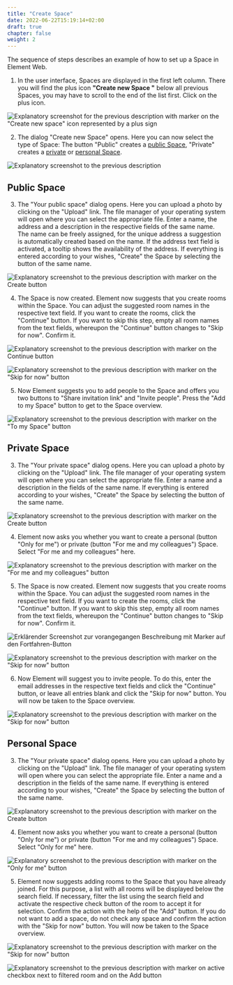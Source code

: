```yaml
---
title: "Create Space"
date: 2022-06-22T15:19:14+02:00
draft: true
chapter: false
weight: 2
---
```


The sequence of steps describes an example of how to set up a Space in Element Web.

1. In the user interface, Spaces are displayed in the first left column. There you will find the plus icon **"Create new Space "** below all previous Spaces, you may have to scroll to the end of the list first. Click on the plus icon.

![Explanatory screenshot for the previous description with marker on the "Create new space" icon represented by a plus sign](/images/40_Space_Creation_1_de.png?classes=border)

2. The dialog "Create new Space" opens. Here you can now select the type of Space: The button "Public" creates a [public Space](#public-space), "Private" creates a [private](#private-space) or [personal Space](#personal-space).

![Explanatory screenshot to the previous description](/images/40_Space_Creation_2_de.png?classes=border)

## Public Space

3. The "Your public space" dialog opens. Here you can upload a photo by clicking on the "Upload" link. The file manager of your operating system will open where you can select the appropriate file. Enter a name, the address and a description in the respective fields of the same name. The name can be freely assigned, for the unique address a suggestion is automatically created based on the name. If the address text field is activated, a tooltip shows the availability of the address. If everything is entered according to your wishes, "Create" the Space by selecting the button of the same name.

![Explanatory screenshot to the previous description with marker on the Create button](/images/40_Space_Creation_3_de.png?classes=border)

4. The Space is now created. Element now suggests that you create rooms within the Space. You can adjust the suggested room names in the respective text field. If you want to create the rooms, click the "Continue" button. If you want to skip this step, empty all room names from the text fields, whereupon the "Continue" button changes to "Skip for now". Confirm it.

![Explanatory screenshot to the previous description with marker on the Continue button](/images/40_Space_Creation_4_de.png?classes=border)

![Explanatory screenshot to the previous description with marker on the "Skip for now" button](/images/40_Space_Creation_5_de.png?classes=border)


5. Now Element suggests you to add people to the Space and offers you two buttons to "Share invitation link" and "Invite people". Press the "Add to my Space" button to get to the Space overview.

![Explanatory screenshot to the previous description with marker on the "To my Space" button](/images/40_Space_Creation_6_de.png?classes=border)

## Private Space

3. The "Your private space" dialog opens. Here you can upload a photo by clicking on the "Upload" link. The file manager of your operating system will open where you can select the appropriate file. Enter a name and a description in the fields of the same name. If everything is entered according to your wishes, "Create" the Space by selecting the button of the same name.

![Explanatory screenshot to the previous description with marker on the Create button](/images/40_Space_Creation_7_de.png?classes=border)

4. Element now asks you whether you want to create a personal (button "Only for me") or private (button "For me and my colleagues") Space. Select "For me and my colleagues" here.

![Explanatory screenshot to the previous description with marker on the "For me and my colleagues" button](/images/40_Space_Creation_5_de.png?classes=border)

5. The Space is now created. Element now suggests that you create rooms within the Space. You can adjust the suggested room names in the respective text field. If you want to create the rooms, click the "Continue" button. If you want to skip this step, empty all room names from the text fields, whereupon the "Continue" button changes to "Skip for now". Confirm it.

![Erklärender Screenshot zur vorangegangen Beschreibung mit Marker auf den Fortfahren-Button](/images/40_Space_Creation_9_de.png?classes=border)

![Explanatory screenshot to the previous description with marker on the "Skip for now" button](/images/40_Space_Creation_10_de.png?classes=border)

6. Now Element will suggest you to invite people. To do this, enter the email addresses in the respective text fields and click the "Continue" button, or leave all entries blank and click the "Skip for now" button. You will now be taken to the Space overview.

![Explanatory screenshot to the previous description with marker on the "Skip for now" button](/images/40_Space_Creation_11_de.png?classes=border)

## Personal Space

3. The "Your private space" dialog opens. Here you can upload a photo by clicking on the "Upload" link. The file manager of your operating system will open where you can select the appropriate file. Enter a name and a description in the fields of the same name. If everything is entered according to your wishes, "Create" the Space by selecting the button of the same name.

![Explanatory screenshot to the previous description with marker on the Create button](/images/40_Space_Creation_12_de.png?classes=border)

4. Element now asks you whether you want to create a personal (button "Only for me") or private (button "For me and my colleagues") Space. Select "Only for me" here.

![Explanatory screenshot to the previous description with marker on the "Only for me" button](/images/40_Space_Creation_13_de.png?classes=border)

5. Element now suggests adding rooms to the Space that you have already joined. For this purpose, a list with all rooms will be displayed below the search field. If necessary, filter the list using the search field and activate the respective check button of the room to accept it for selection. Confirm the action with the help of the "Add" button. If you do not want to add a space, do not check any space and confirm the action with the "Skip for now" button. You will now be taken to the Space overview.

![Explanatory screenshot to the previous description with marker on the "Skip for now" button](/images/40_Space_Creation_14_de.png?classes=border)

![Explanatory screenshot to the previous description with marker on active checkbox next to filtered room and on the Add button](/images/40_Space_Creation_15_de.png?classes=border)